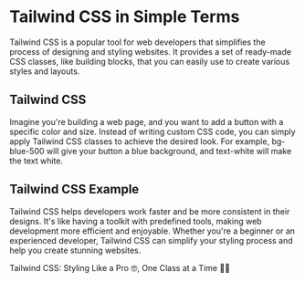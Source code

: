 # Tailwind CSS in Simple Terms
Tailwind CSS is a popular tool for web developers that simplifies the process of designing and styling websites. It provides a set of ready-made CSS classes, like building blocks, that you can easily use to create various styles and layouts.

## Tailwind CSS
Imagine you're building a web page, and you want to add a button with a specific color and size. Instead of writing custom CSS code, you can simply apply Tailwind CSS classes to achieve the desired look. For example, bg-blue-500 will give your button a blue background, and text-white will make the text white.

##  Tailwind CSS Example
Tailwind CSS helps developers work faster and be more consistent in their designs. It's like having a toolkit with predefined tools, making web development more efficient and enjoyable. Whether you're a beginner or an experienced developer, Tailwind CSS can simplify your styling process and help you create stunning websites.

Tailwind CSS: Styling Like a Pro 🤓, One Class at a Time 🧱💥
